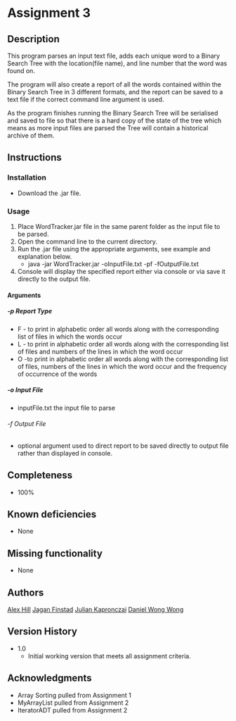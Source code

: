 # Assignment 3

## Description

This program parses an input text file, adds each unique word to a 
Binary Search Tree with the location(file name), and line number that
the word was found on.

The program will also create a report of all the words contained 
within the Binary Search Tree in 3 different formats, and the report
can be saved to a text file if the correct command line argument
is used.

As the program finishes running the Binary Search Tree will be serialised and saved to file so that there is a hard copy of the state
of the tree which means as more input files are parsed the Tree will 
contain a historical archive of them.

## Instructions

### Installation

* Download the .jar file.

### Usage

1. Place WordTracker.jar file in the same parent folder as the input file to be parsed.
2. Open the command line to the current directory.
3. Run the .jar file using the appropriate arguments, see example and explanation below.
	* java -jar WordTracker.jar -oInputFile.txt -pf -fOutputFile.txt
4. Console will display the specified report either via console or 
via save it directly to the output file.

#### Arguments

##### -p Report Type
- F - to print in alphabetic order all words along with the corresponding list of files in which the words occur
- L - to print in alphabetic order all words along with the corresponding list of files and numbers of the lines in which the word occur
- O -to print in alphabetic order all words along with the corresponding list of files, numbers of the lines in which the word occur and the frequency of occurrence of the words

##### -o Input File
- inputFile.txt the input file to parse
	
###### -f Output File
- optional argument used to direct report to be saved directly to	output file rather than displayed in console.

## Completeness

* 100%

## Known deficiencies

* None

## Missing functionality

* None

## Authors

[Alex Hill](https://github.com/AlexHill-SD)
[Jagan Finstad]()
[Julian Kapronczai]()
[Daniel Wong Wong]()

## Version History

* 1.0
    * Initial working version that meets all assignment criteria.

## Acknowledgments
- Array Sorting pulled from Assignment 1
- MyArrayList pulled from Assignment 2
- IteratorADT pulled from Assignment 2